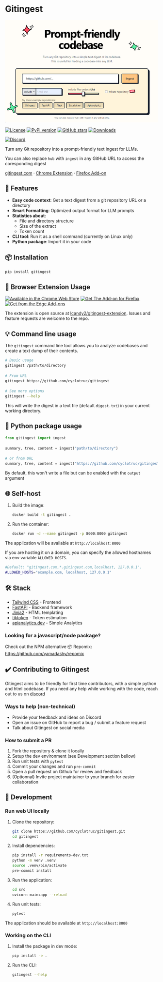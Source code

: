 # Gitingest

[![Image](./docs/frontpage.png "Gitingest main page")](https://gitingest.com)

[![License](https://img.shields.io/badge/license-MIT-blue.svg)](https://github.com/cyclotruc/gitingest/blob/main/LICENSE)
[![PyPI version](https://badge.fury.io/py/gitingest.svg)](https://badge.fury.io/py/gitingest)
[![GitHub stars](https://img.shields.io/github/stars/cyclotruc/gitingest?style=social.svg)](https://github.com/cyclotruc/gitingest)
[![Downloads](https://pepy.tech/badge/gitingest)](https://pepy.tech/project/gitingest)

[![Discord](https://dcbadge.limes.pink/api/server/https://discord.com/invite/zerRaGK9EC)](https://discord.com/invite/zerRaGK9EC)

Turn any Git repository into a prompt-friendly text ingest for LLMs.

You can also replace `hub` with `ingest` in any GitHub URL to access the coresponding digest

[gitingest.com](https://gitingest.com/) · [Chrome Extension](https://chromewebstore.google.com/detail/adfjahbijlkjfoicpjkhjicpjpjfaood) · [Firefox Add-on](https://addons.mozilla.org/firefox/addon/gitingest/)

## 🚀 Features

- **Easy code context**: Get a text digest from a git repository URL or a directory
- **Smart Formatting**: Optimized output format for LLM prompts
- **Statistics about**:
  - File and directory structure
  - Size of the extract
  - Token count
- **CLI tool**: Run it as a shell command (currently on Linux only)
- **Python package**: Import it in your code

## 📦 Installation

``` bash
pip install gitingest
```

## 🧩 Browser Extension Usage

<!-- markdownlint-disable MD033 -->
<a href="https://chromewebstore.google.com/detail/adfjahbijlkjfoicpjkhjicpjpjfaood" target="_blank" title="Get Gitingest Extension from Chrome Web Store"><img height="48" src="https://github.com/user-attachments/assets/20a6e44b-fd46-4e6c-8ea6-aad436035753" alt="Available in the Chrome Web Store" /></a>
<a href="https://addons.mozilla.org/firefox/addon/gitingest/" target="_blank" title="Get Gitingest Extension from Firefox Add-ons"><img height="48" src="https://github.com/user-attachments/assets/c0e99e6b-97cf-4af2-9737-099db7d3538b" alt="Get The Add-on for Firefox" /></a>
<a href="https://microsoftedge.microsoft.com/addons/detail/nfobhllgcekbmpifkjlopfdfdmljmipf" target="_blank" title="Get Gitingest Extension from Firefox Add-ons"><img height="48" src="https://github.com/user-attachments/assets/204157eb-4cae-4c0e-b2cb-db514419fd9e" alt="Get from the Edge Add-ons" /></a>
<!-- markdownlint-enable MD033 -->

The extension is open source at [lcandy2/gitingest-extension](https://github.com/lcandy2/gitingest-extension).
Issues and feature requests are welcome to the repo.

## 💡 Command line usage

The `gitingest` command line tool allows you to analyze codebases and create a text dump of their contents.

```bash
# Basic usage
gitingest /path/to/directory

# From URL
gitingest https://github.com/cyclotruc/gitingest

# See more options
gitingest --help
```

This will write the digest in a text file (default `digest.txt`) in your current working directory.

## 🐛 Python package usage

```python
from gitingest import ingest

summary, tree, content = ingest("path/to/directory")

# or from URL
summary, tree, content = ingest("https://github.com/cyclotruc/gitingest")
```

By default, this won't write a file but can be enabled with the `output` argument

## 🌐 Self-host

1. Build the image:

   ``` bash
   docker build -t gitingest .
   ```

2. Run the container:

   ``` bash
   docker run -d --name gitingest -p 8000:8000 gitingest
   ```

The application will be available at `http://localhost:8000`

If you are hosting it on a domain, you can specify the allowed hostnames via env variable `ALLOWED_HOSTS`.

   ```bash
   #Default: "gitingest.com,*.gitingest.com,localhost, 127.0.0.1".
   ALLOWED_HOSTS="example.com, localhost, 127.0.0.1"
   ```

## 🛠️ Stack

- [Tailwind CSS](https://tailwindcss.com/) - Frontend
- [FastAPI](https://github.com/fastapi/fastapi) - Backend framework
- [Jinja2](https://jinja.palletsprojects.com/) - HTML templating
- [tiktoken](https://github.com/openai/tiktoken) - Token estimation
- [apianalytics.dev](https://www.apianalytics.dev/) - Simple Analytics

### Looking for a javascript/node package?

Check out the NPM alternative 📦 Repomix: <https://github.com/yamadashy/repomix>

## ✔️ Contributing to Gitingest

Gitingest aims to be friendly for first time contributors, with a simple python and html codebase.
 If you need any help while working with the code, reach out to us on [discord](https://discord.com/invite/zerRaGK9EC)

### Ways to help (non-technical)

- Provide your feedback and ideas on Discord
- Open an issue on GitHub to report a bug / submit a feature request
- Talk about Gitingest on social media

### How to submit a PR

1. Fork the repository & clone it locally
2. Setup the dev environment (see Development section bellow)
3. Run unit tests with `pytest`
4. Commit your changes and run `pre-commit`
5. Open a pull request on Github for review and feedback
6. (Optionnal) Invite project maintainer to your branch for easier collaboration

## 🔧 Development

### Run web UI locally

1. Clone the repository:

   ```bash
   git clone https://github.com/cyclotruc/gitingest.git
   cd gitingest
   ```

2. Install dependencies:

   ```bash
   pip install -r requirements-dev.txt
   python -m venv .venv
   source .venv/bin/activate
   pre-commit install
   ```

3. Run the application:

   ```bash
   cd src
   uvicorn main:app --reload
   ```

4. Run unit tests:

   ```bash
   pytest
   ```

The application should be available at `http://localhost:8000`

### Working on the CLI

1. Install the package in dev mode:

   ```bash
   pip install -e .
   ```

2. Run the CLI:

   ```bash
   gitingest --help
   ```
